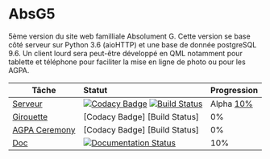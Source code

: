 # AbsG5

5ème version du site web familliale Absolument G. Cette version se base côté serveur sur Python 3.6 (aioHTTP) et une base de donnée postgreSQL 9.6. Un client lourd sera peut-être développé en QML notamment pour tablette et téléphone pour faciliter la mise en ligne de photo ou pour les AGPA.


| Tâche         | Statut          | Progression |
| ------------- |:-------------|:--------------|
| [Serveur](https://github.com/ikit/AbsG5)       | [![Codacy Badge](https://api.codacy.com/project/badge/Grade/6206e134936040318fee348b18de3486)](https://www.codacy.com/app/Ikit/AbsG5?utm_source=github.com&amp;utm_medium=referral&amp;utm_content=ikit/AbsG5&amp;utm_campaign=Badge_Grade) [![Build Status](https://travis-ci.org/ikit/AbsG5.svg?branch=master)](https://travis-ci.org/ikit/AbsG5) | Alpha [10%](https://github.com/ikit/AbsG5/milestone/1) |
| [Girouette]()        |  \[Codacy Badge] \[Build Status] | 0% |
| [AGPA Ceremony](https://github.com/ikit/AGPACeremony)        |  \[Codacy Badge] \[Build Status] | 0% |
| [Doc](http://absg5.readthedocs.io/fr/latest/)           | [![Documentation Status](https://readthedocs.org/projects/absg5/badge/?version=latest)](http://absg5.readthedocs.io/fr/latest/?badge=latest) | 10% |
